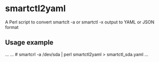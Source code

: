 # smartctl2yaml
A Perl script to convert smartclt -a or smartctl -x output to YAML or JSON format
## Usage example
...
... # smartcrl -a /dev/sda | perl smartctl2yaml > smartctl_sda.yaml
...
